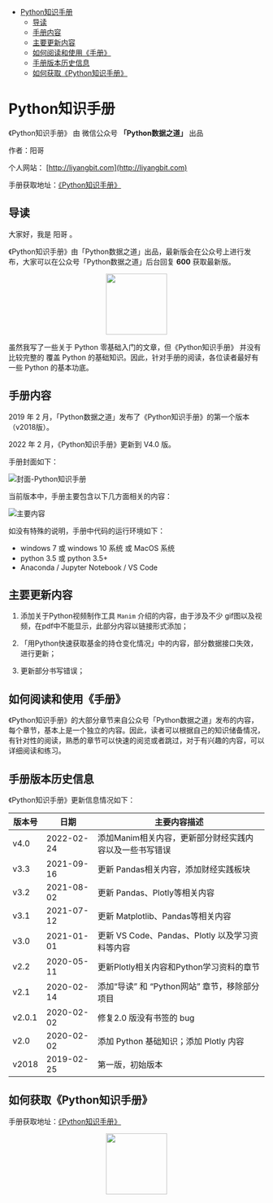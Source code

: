 - [Python知识手册](#python知识手册)
  - [导读](#导读)
  - [手册内容](#手册内容)
  - [主要更新内容](#主要更新内容)
  - [如何阅读和使用《手册》](#如何阅读和使用手册)
  - [手册版本历史信息](#手册版本历史信息)
  - [如何获取《Python知识手册》](#如何获取python知识手册)

# Python知识手册

《Python知识手册》 由 微信公众号 **「Python数据之道」** 出品

作者：阳哥

个人网站： [http://liyangbit.com](http://liyangbit.com)

手册获取地址：[《Python知识手册》](https://github.com/liyangbit/Python-Knowledge-Handbook/tree/master/handbook)

## 导读

大家好，我是 阳哥 。

《Python知识手册》由「Python数据之道」出品，最新版会在公众号上进行发布，大家可以在公众号「Python数据之道」后台回复 **600** 获取最新版。

<!-- <div align="center"><img src="images/QR-PyDataLab-202002.jpg" width="120"/></div> -->

<div align="center"><img src="https://tva1.sinaimg.cn/large/008i3skNgy1gycgzexskhj3076076t8y.jpg" width="120"/></div>


虽然我写了一些关于 Python 零基础入门的文章，但《Python知识手册》 并没有比较完整的
覆盖 Python 的基础知识。因此，针对手册的阅读，各位读者最好有一些 Python 的基本功底。

## 手册内容

2019 年 2 月，「Python数据之道」发布了《Python知识手册》的第一个版本（v2018版）。

2022 年 2 月，《Python知识手册》更新到 V4.0 版。

手册封面如下：

![封面-Python知识手册](https://tva1.sinaimg.cn/large/e6c9d24egy1gznalxsrxtj20gj0neac0.jpg)

<!-- ![封面-Python知识手册](https://tva1.sinaimg.cn/large/008i3skNgy1gui8arir1oj60gj0neacj02.jpg) -->


当前版本中，手册主要包含以下几方面相关的内容：


![主要内容](https://tva1.sinaimg.cn/large/e6c9d24egy1gznag0f0zjj20u010xae1.jpg)

<!-- <div align="center">
    <img src="images/content.png" width="600"/>
</div> -->

<!-- - Python 基础知识
- Jupyter Notebook
- Numpy
- Pandas
- Matplotlib
- Seaborn
- Bokeh
- Plotly
- 若干个项目实战案例
- Python 学习资料 -->

如没有特殊的说明，手册中代码的运行环境如下：

- windows 7 或 windows 10 系统 或 MacOS 系统
- python 3.5 或 python 3.5+
- Anaconda / Jupyter Notebook / VS Code


## 主要更新内容

1. 添加关于Python视频制作工具 `Manim` 介绍的内容，由于涉及不少 gif图以及视频，在pdf中不能显示，此部分内容以链接形式添加；

1. 「用Python快速获取基金的持仓变化情况」中的内容，部分数据接口失效，进行更新；

1. 更新部分书写错误；

<!-- ## 与优秀者同行

从 V3.0 版开始，加强了延伸阅读的内容，一个人的水平、时间和经验总是有限的。在《手册》中，以介绍或链接的方式，添加了部分内容，包括书籍介绍、网站及博客介绍、翻译内容链接、读者投稿文章的链接等，这些内容，可以在《手册》的学习资料章节进行了解。 -->

## 如何阅读和使用《手册》

《Python知识手册》的大部分章节来自公众号「Python数据之道」发布的内容，每个章节，基本上是一个独立的内容。因此，读者可以根据自己的知识储备情况，有针对性的阅读，熟悉的章节可以快速的阅览或者跳过，对于有兴趣的内容，可以详细阅读和练习。

## 手册版本历史信息

《Python知识手册》更新信息情况如下：

| 版本号  | 日期  | 主要内容描述  |
|---|---|---|
|v4.0| 2022-02-24  | 添加Manim相关内容，更新部分财经实践内容以及一些书写错误|
|v3.3| 2021-09-16  | 更新 Pandas相关内容，添加财经实践板块|
|v3.2| 2021-08-02  | 更新 Pandas、Plotly等相关内容|
|v3.1| 2021-07-12  | 更新 Matplotlib、Pandas等相关内容|
|v3.0| 2021-01-01  | 更新 VS Code、Pandas、Plotly 以及学习资料等内容|
|v2.2| 2020-05-11  | 更新Plotly相关内容和Python学习资料的章节|
|v2.1| 2020-02-14  | 添加“导读” 和 “Python网站”  章节，移除部分项目|
|v2.0.1| 2020-02-02  | 修复2.0 版没有书签的 bug  |
|v2.0| 2020-02-02  | 添加 Python 基础知识；添加 Plotly 内容  |
|v2018| 2019-02-25  | 第一版，初始版本  |

## 如何获取《Python知识手册》

手册获取地址：[《Python知识手册》](https://github.com/liyangbit/Python-Knowledge-Handbook/tree/master/handbook)

<!-- <div align="center"><img src="images/QR-PyDataLab-202002.jpg" width="120"/></div> -->

<div align="center"><img src="https://tva1.sinaimg.cn/large/008i3skNgy1gycgzexskhj3076076t8y.jpg" width="120"/></div>
